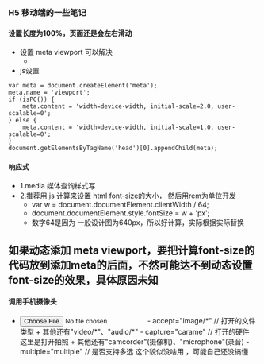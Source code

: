### H5 移动端的一些笔记

#### 设置长度为100%，页面还是会左右滑动
* 设置 meta viewport 可以解决
    - <meta name="viewport" content="width=device-width, initial-scale=1.0, user-scalable=0">
* js设置
```
var meta = document.createElement('meta');
meta.name = 'viewport';
if (isPC()) {
    meta.content = 'width=device-width, initial-scale=2.0, user-scalable=0';
} else {
    meta.content = 'width=device-width, initial-scale=1.0, user-scalable=0';
}
document.getElementsByTagName('head')[0].appendChild(meta);

```

#### 响应式
* 1.media 媒体查询样式写
* 2.推荐用 js 计算来设置 html font-size的大小， 然后用rem为单位开发
    - var w = document.documentElement.clientWidth / 64;
    - document.documentElement.style.fontSize = w + 'px';
    - 数字64是因为 一般设计图为640px，所以好计算，实际根据实际替换

## 如果动态添加 meta viewport，要把计算font-size的代码放到添加meta的后面，不然可能达不到动态设置font-size的效果，具体原因未知


#### 调用手机摄像头
* <input type="file" />
    - accept="image/*"         // 打开的文件类型
        + 其他还有"video/*"、"audio/*"
    - capture="carame"         // 打开的硬件   这里是打开拍照
        + 其他还有"camcorder"(摄像机)、"microphone"(录音)
    - multiple="multiple"     //  是否支持多选      这个貌似没啥用 ，可能自己还没搞懂